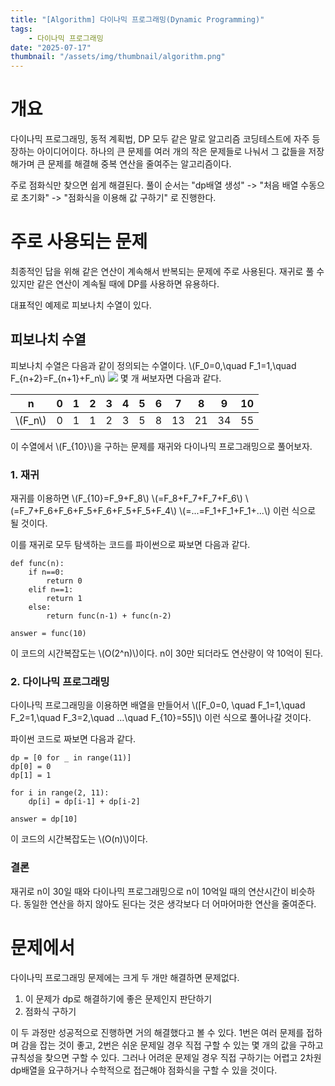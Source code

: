 ```yaml
---
title: "[Algorithm] 다이나믹 프로그래밍(Dynamic Programming)"
tags:
    - 다이나믹 프로그래밍
date: "2025-07-17"
thumbnail: "/assets/img/thumbnail/algorithm.png"
---
```


# 개요
다이나믹 프로그래밍, 동적 계획법, DP 모두 같은 말로 알고리즘 코딩테스트에 자주 등장하는 아이디어이다.
하나의 큰 문제를 여러 개의 작은 문제들로 나눠서 그 값들을 저장해가며 큰 문제를 해결해 중복 연산을 줄여주는 알고리즘이다.

주로 점화식만 찾으면 쉽게 해결된다.
풀이 순서는 "dp배열 생성" -> "처음 배열 수동으로 초기화" -> "점화식을 이용해 값 구하기" 로 진행한다. 

# 주로 사용되는 문제
최종적인 답을 위해 같은 연산이 계속해서 반복되는 문제에 주로 사용된다. 재귀로 풀 수 있지만 같은 연산이 계속될 때에 DP를 사용하면 유용하다.

대표적인 예제로 피보나치 수열이 있다.
## 피보나치 수열
피보나치 수열은 다음과 같이 정의되는 수열이다.
\\(F_0=0,\quad F_1=1,\quad F_{n+2}=F_{n+1}+F_n\\)
![](https://i.imgur.com/ChcggFp.png)
몇 개 써보자면 다음과 같다.

|n|0|1|2|3|4|5|6|7|8|9|10|
|---|---|---|---|---|---|---|---|---|---|---|---|
|\\(F_n\\)​|0|1|1|2|3|5|8|13|21|34|55|

이 수열에서 \\(F_{10}\\)을 구하는 문제를 재귀와 다이나믹 프로그래밍으로 풀어보자.
### 1. 재귀
재귀를 이용하면
\\(F_{10}=F_9+F_8\\)
\\(=F_8+F_7+F_7+F_6\\)
\\(=F_7+F_6+F_6+F_5+F_6+F_5+F_5+F_4\\)
\\(=...=F_1+F_1+F_1+...\\) 이런 식으로 될 것이다.

이를 재귀로 모두 탐색하는 코드를 파이썬으로 짜보면 다음과 같다.
```
def func(n):  
    if n==0:  
        return 0  
    elif n==1:  
        return 1  
    else:  
        return func(n-1) + func(n-2)  
  
answer = func(10)
```
이 코드의 시간복잡도는 \\(O(2^n)\\)이다. n이 30만 되더라도 연산량이 약 10억이 된다.

### 2. 다이나믹 프로그래밍
다이나믹 프로그래밍을 이용하면 배열을 만들어서
\\([F_0=0, \quad F_1=1,\quad F_2=1,\quad F_3=2,\quad ...\quad F_{10}=55]\\)
이런 식으로 풀어나갈 것이다.

파이썬 코드로 짜보면 다음과 같다.
```
dp = [0 for _ in range(11)]
dp[0] = 0
dp[1] = 1

for i in range(2, 11):
    dp[i] = dp[i-1] + dp[i-2]

answer = dp[10]
```
이 코드의 시간복잡도는 \\(O(n)\\)이다. 

### 결론
재귀로 n이 30일 때와 다이나믹 프로그래밍으로 n이 10억일 때의 연산시간이 비슷하다.
동일한 연산을 하지 않아도 된다는 것은 생각보다 더 어마어마한 연산을 줄여준다.

# 문제에서

다이나믹 프로그래밍 문제에는 크게 두 개만 해결하면 문제없다. 
1. 이 문제가 dp로 해결하기에 좋은 문제인지 판단하기
2. 점화식 구하기


이 두 과정만 성공적으로 진행하면 거의 해결했다고 볼 수 있다. 1번은 여러 문제를 접하며 감을 잡는 것이 좋고, 2번은 쉬운 문제일 경우 직접 구할 수 있는 몇 개의 값을 구하고 규칙성을 찾으면 구할 수 있다. 그러나 어려운 문제일 경우 직접 구하기는 어렵고 2차원 dp배열을 요구하거나 수학적으로 접근해야 점화식을 구할 수 있을 것이다.